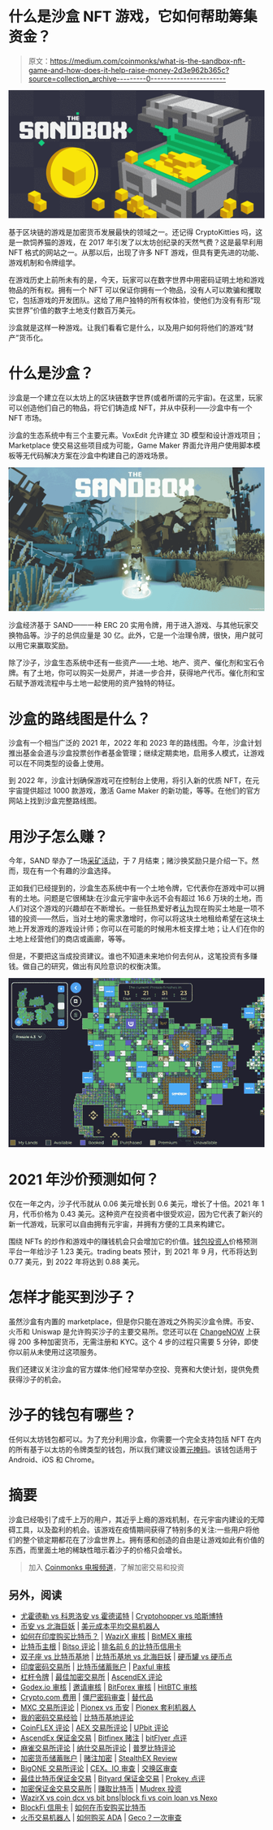 # 什么是沙盒 NFT 游戏，它如何帮助筹集资金？

> 原文：<https://medium.com/coinmonks/what-is-the-sandbox-nft-game-and-how-does-it-help-raise-money-2d3e962b365c?source=collection_archive---------0----------------------->

![](img/f012b44a068d56a014d192c73e9cd924.png)

基于区块链的游戏是加密货币发展最快的领域之一。还记得 CryptoKitties 吗，这是一款饲养猫的游戏，在 2017 年引发了以太坊创纪录的天然气费？这是最早利用 NFT 格式的网站之一。从那以后，出现了许多 NFT 游戏，但具有更先进的功能、游戏机制和令牌组学。

在游戏历史上前所未有的是，今天，玩家可以在数字世界中用密码证明土地和游戏物品的所有权。拥有一个 NFT 可以保证你拥有一个物品，没有人可以欺骗和攫取它，包括游戏的开发团队。这给了用户独特的所有权体验，使他们为没有有形“现实世界”价值的数字土地支付数百万美元。

沙盒就是这样一种游戏。让我们看看它是什么，以及用户如何将他们的游戏“财产”货币化。

# 什么是沙盒？

沙盒是一个建立在以太坊上的区块链数字世界(或者所谓的元宇宙)。在这里，玩家可以创造他们自己的物品，将它们铸造成 NFT，并从中获利——沙盒中有一个 NFT 市场。

沙盒的生态系统中有三个主要元素。VoxEdit 允许建立 3D 模型和设计游戏项目；Marketplace 使交易这些项目成为可能，Game Maker 界面允许用户使用脚本模板等无代码解决方案在沙盒中构建自己的游戏场景。

![](img/1959df7d1a93595dcab8b0c7eaf9aae2.png)

沙盒经济基于 SAND——一种 ERC 20 实用令牌，用于进入游戏、与其他玩家交换物品等。沙子的总供应量是 30 亿。此外，它是一个治理令牌，很快，用户就可以用它来赢取奖励。

除了沙子，沙盒生态系统中还有一些资产——土地、地产、资产、催化剂和宝石令牌。有了土地，你可以购买一处房产，并进一步合并，获得地产代币。催化剂和宝石赋予游戏流程中与土地一起使用的资产独特的特征。

# 沙盒的路线图是什么？

沙盒有一个相当广泛的 2021 年，2022 年和 2023 年的路线图。今年，沙盒计划推出基金会道与沙盒投票创作者基金管理；继续定期卖地，启用多人模式，让游戏可以在不同类型的设备上使用。

到 2022 年，沙盒计划确保游戏可在控制台上使用，将引入新的优质 NFT，在元宇宙提供超过 1000 款游戏，激活 Game Maker 的新功能，等等。在他们的官方网站上找到沙盒完整路线图。

# 用沙子怎么赚？

今年，SAND 举办了一场[采矿活动](/sandbox-game/the-sandbox-liquidity-mining-phase-4-bc6220c58a07)，于 7 月结束；赌沙换奖励只是介绍一下。然而，现在有一个有趣的沙盒选择。

正如我们已经提到的，沙盒生态系统中有一个土地令牌，它代表你在游戏中可以拥有的土地。问题是它很稀缺:在沙盒元宇宙中永远不会有超过 16.6 万块的土地，而人们对这个游戏的兴趣却在不断增长。一些狂热爱好者[认为](https://hackernoon.com/why-owning-land-on-the-sandbox-could-make-you-rich)现在购买土地是一项不错的投资——然后，当对土地的需求激增时，你可以将这块土地租给希望在这块土地上开发游戏的游戏设计师；你可以在可能的时候用木桩支撑土地；让人们在你的土地上经营他们的商店或画廊，等等。

但是，不要把这当成投资建议。谁也不知道未来地价何去何从，这笔投资有多赚钱。做自己的研究，做出有风险意识的权衡决策。

![](img/e567337ec2b81f9e5d4286b674b67dab.png)

# 2021 年沙价预测如何？

仅在一年之内，沙子代币就从 0.06 美元增长到 0.6 美元，增长了十倍。2021 年 1 月，代币价格为 0.43 美元。这种资产在投资者中很受欢迎，因为它代表了新兴的新一代游戏，玩家可以自由拥有元宇宙，并拥有方便的工具来构建它。

围绕 NFTs 的炒作和游戏中的赚钱机会只会增加它的价值。[钱包投资人](https://walletinvestor.com/forecast/the-sandbox-prediction)价格预测平台一年给沙子 1.23 美元。trading beats 预计，到 2021 年 9 月，代币将达到 0.77 美元，到 2022 年将达到 0.88 美元。

# 怎样才能买到沙子？

虽然沙盒有内置的 marketplace，但是你只能在游戏之外购买沙盒令牌。币安、火币和 Uniswap 是允许购买沙子的主要交易所。您还可以在 [ChangeNOW](https://changenow.io/?from=btc&to=sand) 上获得 200 多种加密货币，无需注册和 KYC。这个 4 步的过程只需要 5 分钟，即使你以前从未使用过这项服务。

我们还建议关注沙盒的官方媒体:他们经常举办空投、竞赛和大使计划，提供免费获得沙子的机会。

# 沙子的钱包有哪些？

任何以太坊钱包都可以。为了充分利用沙盒，你需要一个完全支持包括 NFT 在内的所有基于以太坊的令牌类型的钱包，所以我们建议设置[元掩码](https://metamask.io)。该钱包适用于 Android、iOS 和 Chrome。

# 摘要

沙盒已经吸引了成千上万的用户，其近乎上瘾的游戏机制，在元宇宙内建设的无障碍工具，以及盈利的机会。该游戏在疫情期间获得了特别多的关注:一些用户将他们的整个锁定期都花在了沙盒世界上。拥有感和创造的自由是让游戏如此有价值的东西，而里面土地的稀缺性暗示着沙子的价格只会增长。

> 加入 [Coinmonks 电报频道](https://t.me/coincodecap)，了解加密交易和投资

## 另外，阅读

*   [尤霍德勒 vs 科恩洛安 vs 霍德诺特](/coinmonks/youhodler-vs-coinloan-vs-hodlnaut-b1050acde55a) | [Cryptohopper vs 哈斯博特](https://blog.coincodecap.com/cryptohopper-vs-haasbot)
*   [币安 vs 北海巨妖](https://blog.coincodecap.com/binance-vs-kraken) | [美元成本平均交易机器人](https://blog.coincodecap.com/pionex-dca-bot)
*   [如何在印度购买比特币？](/coinmonks/buy-bitcoin-in-india-feb50ddfef94) | [WazirX 审核](/coinmonks/wazirx-review-5c811b074f5b) | [BitMEX 审核](https://blog.coincodecap.com/bitmex-review)
*   [比特币主根](https://blog.coincodecap.com/bitcoin-taproot) | [Bitso 评论](https://blog.coincodecap.com/bitso-review) | [排名前 6 的比特币信用卡](/coinmonks/bitcoin-credit-card-bc8ab6f377c6)
*   [双子座 vs 比特币基地](https://blog.coincodecap.com/gemini-vs-coinbase) | [比特币基地 vs 北海巨妖](https://blog.coincodecap.com/kraken-vs-coinbase) | [硬币罐 vs 硬币点](https://blog.coincodecap.com/coinspot-vs-coinjar)
*   [印度密码交易所](/coinmonks/bitcoin-exchange-in-india-7f1fe79715c9) | [比特币储蓄账户](/coinmonks/bitcoin-savings-account-e65b13f92451) | [Paxful 审核](/coinmonks/paxful-review-4daf2354ab70)
*   [杠杆令牌](/coinmonks/leveraged-token-3f5257808b22) | [最佳加密交易所](/coinmonks/crypto-exchange-dd2f9d6f3769) | [AscendEX 评论](/coinmonks/ascendex-review-53e829cf75fa)
*   [Godex.io 审核](/coinmonks/godex-io-review-7366086519fb) | [邀请审核](/coinmonks/invity-review-70f3030c0502) | [BitForex 审核](https://blog.coincodecap.com/bitforex-review) | [HitBTC 审核](/coinmonks/hitbtc-review-c5143c5d53c2)
*   [Crypto.com 费用](/coinmonks/binance-fees-8588ec17965) | [僵尸密码审查](/coinmonks/botcrypto-review-2021-build-your-own-trading-bot-coincodecap-6b8332d736c7) | [替代品](https://blog.coincodecap.com/crypto-com-alternatives)
*   [MXC 交易所评论](/coinmonks/mxc-exchange-review-3af0ec1cba8c) | [Pionex vs 币安](https://blog.coincodecap.com/pionex-vs-binance) | [Pionex 套利机器人](https://blog.coincodecap.com/pionex-arbitrage-bot)
*   [我的密码交易经验](/coinmonks/my-experience-with-crypto-copy-trading-d6feb2ce3ac5) | [比特币基地评论](/coinmonks/coinbase-review-6ef4e0f56064)
*   [CoinFLEX 评论](https://blog.coincodecap.com/coinflex-review) | [AEX 交易所评论](https://blog.coincodecap.com/aex-exchange-review) | [UPbit 评论](https://blog.coincodecap.com/upbit-review)
*   [AscendEx 保证金交易](https://blog.coincodecap.com/ascendex-margin-trading) | [Bitfinex 赌注](https://blog.coincodecap.com/bitfinex-staking) | [bitFlyer 点评](https://blog.coincodecap.com/bitflyer-review)
*   [麻雀交易所评论](https://blog.coincodecap.com/sparrow-exchange-review) | [纳什交易所评论](https://blog.coincodecap.com/nash-exchange-review) | [普罗比特评论](https://blog.coincodecap.com/probit-review)
*   [加密货币储蓄账户](/coinmonks/cryptocurrency-savings-accounts-be3bc0feffbf) | [赌注加密](https://blog.coincodecap.com/staking-crypto) | [StealthEX Review](/coinmonks/stealthex-review-396c67309988)
*   [BigONE 交易所评论](/coinmonks/bigone-exchange-review-64705d85a1d4) | [CEX。IO 审查](https://blog.coincodecap.com/cex-io-review) | [交换区审查](/coinmonks/swapzone-review-crypto-exchange-data-aggregator-e0ad78e55ed7)
*   [最佳比特币保证金交易](/coinmonks/bitcoin-margin-trading-exchange-bcbfcbf7b8e3) | [Bityard 保证金交易](https://blog.coincodecap.com/bityard-margin-trading) | [Prokey 点评](/coinmonks/prokey-review-26611173c13c)
*   [加密保证金交易交易所](/coinmonks/crypto-margin-trading-exchanges-428b1f7ad108) | [赚取比特币](/coinmonks/earn-bitcoin-6e8bd3c592d9) | [Mudrex 投资](https://blog.coincodecap.com/mudrex-invest-review-the-best-way-to-invest-in-crypto)
*   [WazirX vs coin dcx vs bit bns](/coinmonks/wazirx-vs-coindcx-vs-bitbns-149f4f19a2f1)|[block fi vs coin loan vs Nexo](/coinmonks/blockfi-vs-coinloan-vs-nexo-cb624635230d)
*   [BlockFi 信用卡](https://blog.coincodecap.com/blockfi-credit-card) | [如何在币安购买比特币](https://blog.coincodecap.com/buy-bitcoin-binance)
*   [火币交易机器人](https://blog.coincodecap.com/huobi-trading-bot) | [如何购买 ADA](https://blog.coincodecap.com/buy-ada-cardano) | [Geco？一次审查](https://blog.coincodecap.com/geco-one-review)